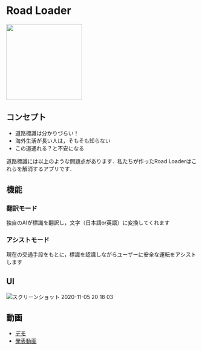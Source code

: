 # Road Loader
<img src=https://user-images.githubusercontent.com/44032125/98234773-3fc67380-1fa4-11eb-8fbe-2bd8e7eefe9c.png width="200">

## コンセプト
- 道路標識は分かりづらい！
- 海外生活が長い人は，そもそも知らない
- この道通れる？と不安になる

道路標識には以上のような問題点があります．私たちが作ったRoad Loaderはこれらを解消するアプリです．

## 機能
### 翻訳モード
独自のAIが標識を翻訳し，文字（日本語or英語）に変換してくれます
### アシストモード
現在の交通手段をもとに，標識を認識しながらユーザーに安全な運転をアシストします

## UI
![スクリーンショット 2020-11-05 20 18 03](https://user-images.githubusercontent.com/44032125/98234596-0857c700-1fa4-11eb-8056-552b9f888c37.png)

## 動画
- [デモ](https://www.youtube.com/watch?v=WdIuEPaCuA4&feature=youtu.be)
- [発表動画](https://www.youtube.com/watch?v=7ymQQjOcHIw&feature=emb_title)
